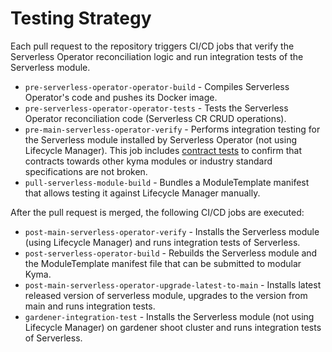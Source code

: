# Testing Strategy

Each pull request to the repository triggers CI/CD jobs that verify the Serverless Operator reconciliation logic and run integration tests of the Serverless module.

- `pre-serverless-operator-operator-build` - Compiles Serverless Operator's code and pushes its Docker image.
- `pre-serverless-operator-operator-tests` - Tests the Serverless Operator reconciliation code (Serverless CR CRUD operations).
- `pre-main-serverless-operator-verify` - Performs integration testing for the Serverless module installed by Serverless Operator (not using Lifecycle Manager). This job includes [contract tests](https://github.com/kyma-project/kyma/issues/17501) to confirm that contracts towards other kyma modules or industry standard specifications are not broken.
- `pull-serverless-module-build` - Bundles a ModuleTemplate manifest that allows testing it against Lifecycle Manager manually. 

After the pull request is merged, the following CI/CD jobs are executed:

 - `post-main-serverless-operator-verify` - Installs the Serverless module (using Lifecycle Manager) and runs integration tests of Serverless.
 - `post-serverless-operator-build` - Rebuilds the Serverless module and the ModuleTemplate manifest file that can be submitted to modular Kyma.
 - `post-main-serverless-operator-upgrade-latest-to-main` - Installs latest released version of serverless module, upgrades to the version from main and runs integration tests.
 - `gardener-integration-test` - Installs the Serverless module (not using Lifecycle Manager) on gardener shoot cluster and runs integration tests of Serverless.
